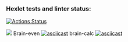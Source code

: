 ### Hexlet tests and linter status:
[![Actions Status](https://github.com/Ribeyra/python-project-49/actions/workflows/hexlet-check.yml/badge.svg)](https://github.com/Ribeyra/python-project-49/actions)

<a href="https://codeclimate.com/github/Ribeyra/python-project-49/maintainability"><img src="https://api.codeclimate.com/v1/badges/3d105c65b071d4b67b5c/maintainability" /></a>
Brain-even
[![asciicast](https://asciinema.org/a/jlc1BMRcqTgWSGoUD1p9XYMbw.svg)](https://asciinema.org/a/jlc1BMRcqTgWSGoUD1p9XYMbw)
brain-calc
[![asciicast](https://asciinema.org/a/6Etf5TaTbiHKxIRShrlY3EXVE.svg)](https://asciinema.org/a/6Etf5TaTbiHKxIRShrlY3EXVE)

